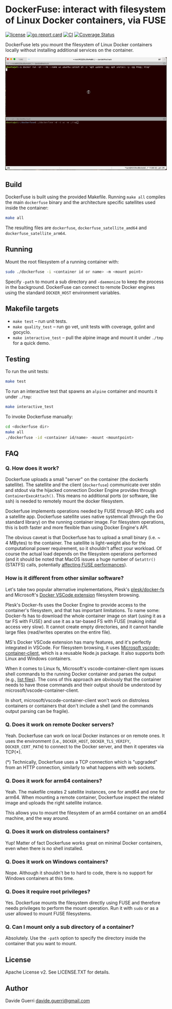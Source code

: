 # DockerFuse: interact with filesystem of Linux Docker containers, via FUSE

[![license](https://img.shields.io/badge/License-Apache_2.0-blue.svg)](https://opensource.org/licenses/Apache-2.0) [![go report card](https://goreportcard.com/badge/github.com/dguerri/dockerfuse)](https://goreportcard.com/report/github.com/dguerri/dockerfuse) [![CI](https://github.com/dguerri/dockerfuse/actions/workflows/run-CI.yml/badge.svg)](https://github.com/dguerri/dockerfuse/actions/workflows/run-CI.yml) [![Coverage Status](https://coveralls.io/repos/github/dguerri/dockerfuse/badge.svg?branch=main)](https://coveralls.io/github/dguerri/dockerfuse?branch=main)

DockerFuse lets you mount the filesystem of Linux Docker containers locally without installing additional services on the container.

![dockerfuse demo](doc/dockerfuse.gif)

## Build

DockerFuse is built using the provided Makefile. Running `make all` compiles the main `dockerfuse` binary and the architecture specific satellites used inside the container:

```bash
make all
```

The resulting files are `dockerfuse`, `dockerfuse_satellite_amd64` and `dockerfuse_satellite_arm64`.

## Running

Mount the root filesystem of a running container with:

```bash
sudo ./dockerfuse -i <container id or name> -m <mount point>
```

Specify `-path` to mount a sub directory and `-daemonize` to keep the process in the background.
DockerFuse can connect to remote Docker engines using the standard `DOCKER_HOST` environment variables.

## Makefile targets

- `make test` – run unit tests.
- `make quality_test` – run go vet, unit tests with coverage, golint and gocyclo.
- `make interactive_test` – pull the alpine image and mount it under `./tmp` for a quick demo.

## Testing

To run the unit tests:

```bash
make test
```

To run an interactive test that spawns an `alpine` container and mounts it under `./tmp`:

```bash
make interactive_test
```

To invoke Dockerfuse manually:

```bash
cd <dockerfuse dir>
make all
./dockerfuse -id <container id/name> -mount <mountpoint>
```

## FAQ

### Q. How does it work?

Dockerfuse uploads a small "server" on the container (the dockerfs satellite).
The satellite and the client (`dockerfuse`) communicate over stdin and stdout via the hijacked connection Docker Engine provides through `ContainerExecAttach()`.
This means no additional ports (or software, like ssh) is needed to remotely mount the docker filesystem.

Dockerfuse implements operations needed by FUSE through RPC calls and a satellite app. Dockerfuse satellite uses native systemcall (through the Go standard library) on the running container image. For filesystem operations, this is both faster and more flexible than using Docker Engine's API.

The obvious caveat is that Dockerfuse has to upload a small binary (i.e. ~ 4 MBytes) to the container.
The satellite is light-weight also for the computational power requirement, so it shouldn't affect your workload. Of course the actual load depends on the filesystem operations performed (and it should be noted that MacOS issues a huge number of `Getattr()` (STATFS) calls, potentially [affecting FUSE performances](https://github.com/hanwen/go-fuse#macos-support)).

### How is it different from other similar software?

Let's take two popular alternative implementations, Plesk's [plesk/docker-fs](https://github.com/plesk/docker-fs) and Microsoft's [Docker VSCode extension](https://marketplace.visualstudio.com/items?itemName=ms-azuretools.vscode-docker) filesystem browsing.

Plesk's Docker-fs uses the Docker Engine to provide access to the container's filesystem, and that has important limitations.
To name some: Docker-fs has to download the whole container image on start (using it as a tar FS with FUSE) and use it as a tar-based FS with FUSE (making initial access very slow). It cannot create empty directories, and it cannot handle large files (read/writes operates on the entire file).

MS's Docker VSCode extension has many features, and it's perfectly integrated in VSCode. For filesystem browsing, it uses [Microsoft vscode-container-client](https://www.npmjs.com/package/@microsoft/vscode-container-client), which is a reusable Node.js package. It also supports both Linux and Windows containers.

When it comes to Linux fs, Microsoft's vscode-container-client npm issues shell commands to the running Docker container and parses the output (e.g., [list files](https://github.com/microsoft/vscode-docker-extensibility/blob/ac9703e17c143eedc069e3daba64e758b3326fd8/packages/vscode-container-client/src/clients/DockerClientBase/DockerClientBase.ts#L1609)). The cons of this approach are obviously that the container needs to have those commands and their output should be understood by microsoft/vscode-container-client.

In short, microsoft/vscode-container-client won't work on distroless containers or containers that don't include a shell (and the commands output parsing can be fragile).

### Q. Does it work on remote Docker servers?

Yeah. Dockerfuse can work on local Docker instances or on remote ones.
It uses the environment (i.e., `DOCKER_HOST`, `DOCKER_TLS_VERIFY`, `DOCKER_CERT_PATH`) to connect to the Docker server, and then it operates via TCP(*).

(*) Technically, Dockerfuse uses a TCP connection which is "upgraded" from an HTTP connection, similarly to what happens with web sockets.

### Q. Does it work for arm64 containers?

Yeah. The makefile creates 2 satellite instances, one for amd64 and one for arm64.
When mounting a remote container, Dockerfuse inspect the related image and uploads the right satellite instance.

This allows you to mount the filesystem of an arm64 container on an amd64 machine, and the way around.

### Q. Does it work on distroless containers?

Yup! Matter of fact Dockerfuse works great on minimal Docker containers, even when there is no shell installed.

### Q. Does it work on Windows containers?

Nope. Although it shouldn't be to hard to code, there is no support for Windows containers at this time.

### Q. Does it require root privileges?

Yes. Dockerfuse mounts the filesystem directly using FUSE and therefore needs privileges to perform the mount operation. Run it with `sudo` or as a user allowed to mount FUSE filesystems.

### Q. Can I mount only a sub directory of a container?

Absolutely. Use the `-path` option to specify the directory inside the container that you want to mount.

## License

Apache License v2. See LICENSE.TXT for details.

## Author

Davide Guerri <davide.guerri@gmail.com>
